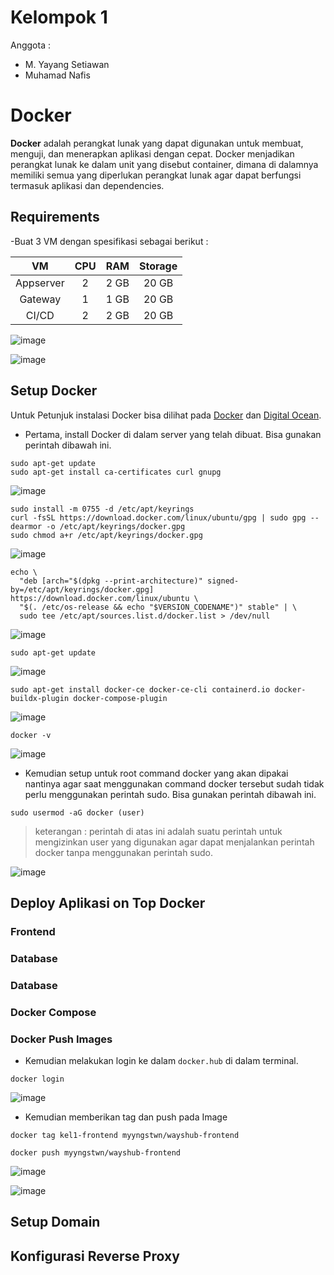 # Kelompok 1
Anggota :
- M. Yayang Setiawan
- Muhamad Nafis

# Docker
**Docker** adalah perangkat lunak yang dapat digunakan untuk membuat, menguji, dan menerapkan aplikasi dengan cepat. Docker menjadikan perangkat lunak ke dalam unit yang disebut container, dimana di dalamnya memiliki semua yang diperlukan perangkat lunak agar dapat berfungsi termasuk aplikasi dan dependencies.

## Requirements

-Buat 3 VM dengan spesifikasi sebagai berikut :

|      VM      |  CPU  |  RAM  | Storage |
|    :---:     | :---: | :---: |  :---:  | 
|  Appserver   |   2   | 2 GB  |  20 GB  |
|   Gateway    |   1   | 1 GB  |  20 GB  |
|    CI/CD     |   2   | 2 GB  |  20 GB  |

![image](Media/VM/1.png)

![image](Media/VM/2.png)

## Setup Docker 
Untuk Petunjuk instalasi Docker bisa dilihat pada [Docker](https://docs.docker.com/engine/install/ubuntu/) dan [Digital Ocean](https://www.digitalocean.com/community/tutorials/how-to-install-and-use-docker-on-ubuntu-20-04).

- Pertama, install Docker di dalam server yang telah dibuat. Bisa gunakan perintah dibawah ini.

```
sudo apt-get update
sudo apt-get install ca-certificates curl gnupg
```
![image](Media/Setup%20Docker/1.png)

```
sudo install -m 0755 -d /etc/apt/keyrings
curl -fsSL https://download.docker.com/linux/ubuntu/gpg | sudo gpg --dearmor -o /etc/apt/keyrings/docker.gpg
sudo chmod a+r /etc/apt/keyrings/docker.gpg
```
![image](Media/Setup%20Docker/2.png)

```
echo \
  "deb [arch="$(dpkg --print-architecture)" signed-by=/etc/apt/keyrings/docker.gpg] https://download.docker.com/linux/ubuntu \
  "$(. /etc/os-release && echo "$VERSION_CODENAME")" stable" | \
  sudo tee /etc/apt/sources.list.d/docker.list > /dev/null
```

![image](Media/Setup%20Docker/3.png)

```
sudo apt-get update
```

![image](Media/Setup%20Docker/4.png)

```
sudo apt-get install docker-ce docker-ce-cli containerd.io docker-buildx-plugin docker-compose-plugin
```
![image](Media/Setup%20Docker/5.png)

```
docker -v
```

![image](Media/Setup%20Docker/5.png)

- Kemudian setup untuk root command docker yang akan dipakai nantinya agar saat menggunakan command docker tersebut sudah tidak perlu menggunakan perintah sudo. Bisa gunakan perintah dibawah ini.

```
sudo usermod -aG docker (user)
```
> keterangan : perintah di atas ini adalah suatu perintah untuk mengizinkan user yang digunakan agar dapat menjalankan perintah docker tanpa menggunakan perintah sudo.

![image](Media/Setup%20Docker/7.png)

## Deploy Aplikasi on Top Docker
### Frontend
### Database
### Database
### Docker Compose
### Docker Push Images 
- Kemudian melakukan login ke dalam `docker.hub` di dalam terminal.
```
docker login
```
![image](Media/Docker%20Push%20Images/1.png)

- Kemudian memberikan tag dan push pada Image
```
docker tag kel1-frontend myyngstwn/wayshub-frontend
```

```
docker push myyngstwn/wayshub-frontend
```

![image](Media/Docker%20Push%20Images/2.png)

![image](Media/Docker%20Push%20Images/3.png)

## Setup Domain

## Konfigurasi Reverse Proxy
